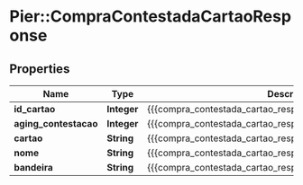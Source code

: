 # Pier::CompraContestadaCartaoResponse

## Properties
Name | Type | Description | Notes
------------ | ------------- | ------------- | -------------
**id_cartao** | **Integer** | {{{compra_contestada_cartao_response_id_cartao_value}}} | [optional] 
**aging_contestacao** | **Integer** | {{{compra_contestada_cartao_response_aging_contestacao_value}}} | [optional] 
**cartao** | **String** | {{{compra_contestada_cartao_response_cartao_value}}} | [optional] 
**nome** | **String** | {{{compra_contestada_cartao_response_nome_value}}} | [optional] 
**bandeira** | **String** | {{{compra_contestada_cartao_response_bandeira_value}}} | [optional] 



